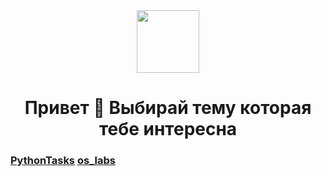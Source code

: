 <div id="header" align="center">
  <img src="https://media.giphy.com/media/M9gbBd9nbDrOTu1Mqx/giphy.gif" width="100"/>
</div>
<h1 align="center">
    Привет 👋
    Выбирай тему которая тебе интересна
</h1>
<h3> 
  <a href="https://github.com/ZadireyEvgeny/Python">PythonTasks</a>
  <a href="https://github.com/ZadireyEvgeny/os_labs">os_labs</a>
</h3>


